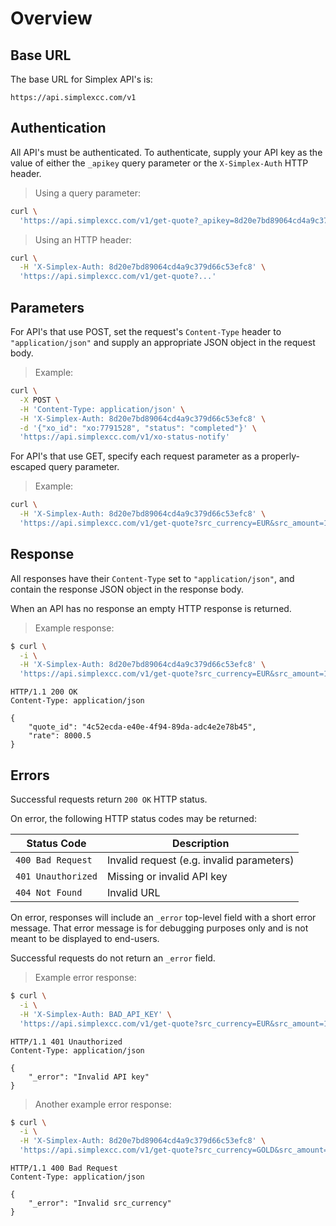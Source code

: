 # Overview #

## Base URL ##

The base URL for Simplex API's is:

`https://api.simplexcc.com/v1`

## Authentication ##

All API's must be authenticated. To authenticate, supply your API key as the value of either the `_apikey` query parameter or the `X-Simplex-Auth` HTTP header.

> Using a query parameter:

```bash
curl \
  'https://api.simplexcc.com/v1/get-quote?_apikey=8d20e7bd89064cd4a9c379d66c53efc8&...'
```

> Using an HTTP header:

```bash
curl \
  -H 'X-Simplex-Auth: 8d20e7bd89064cd4a9c379d66c53efc8' \
  'https://api.simplexcc.com/v1/get-quote?...'
```

## Parameters ##

For API's that use POST, set the request's `Content-Type` header to `"application/json"` and supply an appropriate JSON object in the request body.

> Example:

```bash
curl \
  -X POST \
  -H 'Content-Type: application/json' \
  -H 'X-Simplex-Auth: 8d20e7bd89064cd4a9c379d66c53efc8' \
  -d '{"xo_id": "xo:7791528", "status": "completed"}' \
  'https://api.simplexcc.com/v1/xo-status-notify'
```

For API's that use GET, specify each request parameter as a properly-escaped query parameter.

> Example:

```bash
curl \
  -H 'X-Simplex-Auth: 8d20e7bd89064cd4a9c379d66c53efc8' \
  'https://api.simplexcc.com/v1/get-quote?src_currency=EUR&src_amount=100000000&dst_currency=BTC'
```

## Response ##

All responses have their `Content-Type` set to `"application/json"`, and contain the response JSON object in the response body.

When an API has no response an empty HTTP response is returned.

> Example response:

```bash
$ curl \
  -i \
  -H 'X-Simplex-Auth: 8d20e7bd89064cd4a9c379d66c53efc8' \
  'https://api.simplexcc.com/v1/get-quote?src_currency=EUR&src_amount=100000000&dst_currency=BTC'
```
```
HTTP/1.1 200 OK
Content-Type: application/json

{
    "quote_id": "4c52ecda-e40e-4f94-89da-adc4e2e78b45",
    "rate": 8000.5
}
```

## Errors ##

Successful requests return `200 OK` HTTP status.

On error, the following HTTP status codes may be returned:

Status Code        | Description
------------------ | -----------
`400 Bad Request`  | Invalid request (e.g. invalid parameters)
`401 Unauthorized` | Missing or invalid API key
`404 Not Found`    | Invalid URL

On error, responses will include an `_error` top-level field with a short error message. That error message is for debugging purposes only and is not meant to be displayed to end-users.

Successful requests do not return an `_error` field.

> Example error response:

```bash
$ curl \
  -i \
  -H 'X-Simplex-Auth: BAD_API_KEY' \
  'https://api.simplexcc.com/v1/get-quote?src_currency=EUR&src_amount=100000000&dst_currency=BTC'
```
```
HTTP/1.1 401 Unauthorized
Content-Type: application/json

{
    "_error": "Invalid API key"
}
```

> Another example error response:

```bash
$ curl \
  -i \
  -H 'X-Simplex-Auth: 8d20e7bd89064cd4a9c379d66c53efc8' \
  'https://api.simplexcc.com/v1/get-quote?src_currency=GOLD&src_amount=100000000&dst_currency=BTC'
```
```
HTTP/1.1 400 Bad Request
Content-Type: application/json

{
    "_error": "Invalid src_currency"
}
```

[modeline]: # ( vim: set ts=2 sw=2 expandtab wrap linebreak: )
